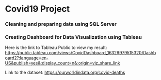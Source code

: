 # Covid19 Project
### Cleaning and preparing data using SQL Server 

### Creating Dashboard for Data Visualization using Tableau

Here is the link to Tableau Public to view my result:
https://public.tableau.com/views/CovidDashboard_16326979515320/Dashboard2?:language=en-US&publish=yes&:display_count=n&:origin=viz_share_link

Link to the dataset: https://ourworldindata.org/covid-deaths
